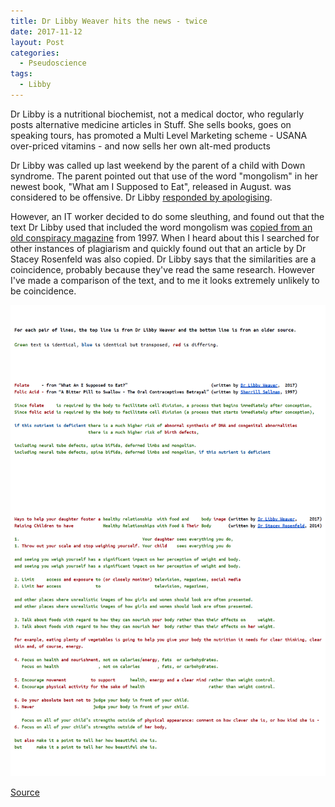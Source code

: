 ```yaml
---
title: Dr Libby Weaver hits the news - twice
date: 2017-11-12
layout: Post
categories:
  - Pseudoscience
tags:
  - Libby
---
```


Dr Libby is a nutritional biochemist, not a medical doctor, who regularly posts alternative medicine articles in Stuff. She sells books, goes on speaking tours, has promoted a Multi Level Marketing scheme - USANA over-priced vitamins - and now sells her own alt-med products

<!-- more -->

Dr Libby was called up last weekend by the parent of a child with Down syndrome. The parent pointed out that use of the word "mongolism" in her newest book, "What am I Supposed to Eat", released in August. was considered to be offensive. Dr Libby [responded by apologising](https://www.stuff.co.nz/life-style/well-good/98593411/dr-libby-weaver-recalls-book-over-use-of-term-mongolism).

However, an IT worker decided to do some sleuthing, and found out that the text Dr Libby used that included the word mongolism was [copied from an old conspiracy magazine](https://www.stuff.co.nz/life-style/well-good/98632438/dr-libby-recalls-another-book-over-mongolism-controversy) from 1997. When I heard about this I searched for other instances of plagiarism and quickly found out that an article by Dr Stacey Rosenfeld was also copied. Dr Libby says that the similarities are a coincidence, probably because they've read the same research. However I've made a comparison of the text, and to me it looks extremely unlikely to be coincidence.

![Potential Plagiarism](./PotentialPlagiarism.png)

[Source](https://docs.google.com/document/d/1p656MZJRpMvtQQBi6m4PrL1dEwLPPsTDJ51A-b3GNLc)

